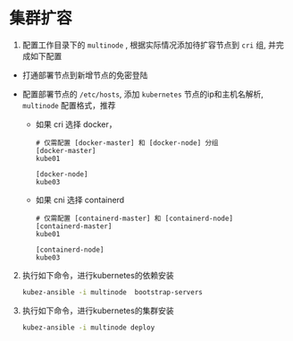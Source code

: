 # 集群扩容

1. 配置工作目录下的 `multinode` , 根据实际情况添加待扩容节点到 `cri` 组, 并完成如下配置
  - 打通部署节点到新增节点的免密登陆

  - 配置部署节点的 `/etc/hosts`, 添加 `kubernetes` 节点的ip和主机名解析, `multinode` 配置格式，推荐
      * 如果 cri 选择 docker，
        ```shell
        # 仅需配置 [docker-master] 和 [docker-node] 分组
        [docker-master]
        kube01

        [docker-node]
        kube03
        ```

      * 如果 cni 选择 containerd
        ```shell
        # 仅需配置 [containerd-master] 和 [containerd-node]
        [containerd-master]
        kube01

        [containerd-node]
        kube03
        ```

2. 执行如下命令，进行kubernetes的依赖安装
    ``` bash
    kubez-ansible -i multinode  bootstrap-servers
    ```

3. 执行如下命令，进行kubernetes的集群安装
    ``` bash
    kubez-ansible -i multinode deploy
    ```
